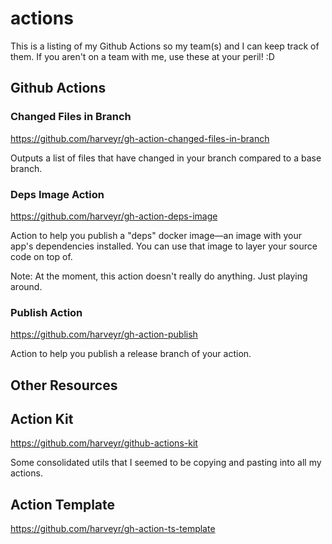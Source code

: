 # actions

This is a listing of my Github Actions so my team(s) and I can keep track of them. If you aren't on a team with me, use these at your peril! :D

## Github Actions


### Changed Files in Branch

https://github.com/harveyr/gh-action-changed-files-in-branch

Outputs a list of files that have changed in your branch compared to a base branch.

### Deps Image Action

https://github.com/harveyr/gh-action-deps-image

Action to help you publish a "deps" docker image—an image with your app's dependencies installed. You can use that image to layer your source code on top of. 

Note: At the moment, this action doesn't really do anything. Just playing around.

### Publish Action

https://github.com/harveyr/gh-action-publish

Action to help you publish a release branch of your action.

## Other Resources

## Action Kit

https://github.com/harveyr/github-actions-kit

Some consolidated utils that I seemed to be copying and pasting into all my actions.

## Action Template

https://github.com/harveyr/gh-action-ts-template






